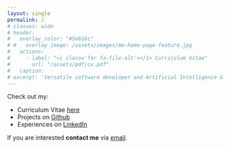```yaml
---
layout: single
permalink: /
# classes: wide
# header:
#   overlay_color: "#5e616c"
# #   overlay_image: /assets/images/mm-home-page-feature.jpg
#   actions:
#     - label: "<i class='far fa-file-alt'></i> Curriculum Vitae"
#       url: "/assets/pdf/cv.pdf"
#   caption:
# excerpt: 'Versatile software developer and Artificial Intelligence & Machine Learning specialist'
---
```

Check out my:
* Curriculum Vitae [here](http://127.0.0.1:4000/assets/pdf/cv.pdf)
* Projects on [Github](https://github.com/pietrocarbo)
* Experiences on [LinkedIn](https://www.linkedin.com/in/pietro-battilana)

If you are interested **contact me** via [email](mailto:battilanap@gmail.com).